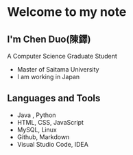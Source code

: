 # Welcome to my  note

## I'm Chen Duo(陳鐸)

A Computer Science Graduate Student

- Master of Saitama University
- I am working in Japan

## Languages and Tools

- Java , Python
- HTML, CSS, JavaScript
- MySQL, Linux
- Github, Markdown
- Visual Studio Code, IDEA



